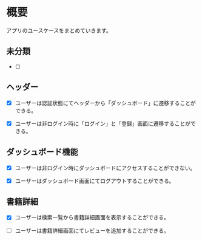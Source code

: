 # 概要

アプリのユースケースをまとめていきます。

## 未分類

- [ ] 


## ヘッダー

- [x] ユーザーは認証状態にてヘッダーから「ダッシュボード」に遷移することができる。

- [x] ユーザーは非ログイン時に「ログイン」と「登録」画面に遷移することができる。


## ダッシュボード機能

- [x] ユーザーは非ログイン時にダッシュボードにアクセスすることができない。

- [x] ユーザーはダッシュボード画面にてログアウトすることができる。



## 書籍詳細

- [x] ユーザーは検索一覧から書籍詳細画面を表示することができる。

- [ ] ユーザーは書籍詳細画面にてレビューを追加することができる。
